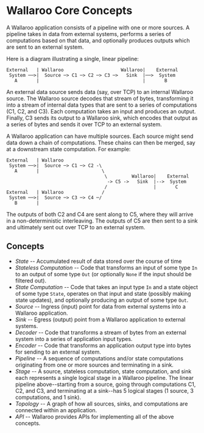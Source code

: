 # Wallaroo Core Concepts

A Wallaroo application consists of a pipeline with one or more sources. A pipeline takes in data from external systems, performs a series of computations based on that data, and optionally produces outputs which are sent to an external system.

Here is a diagram illustrating a single, linear pipeline:

```
External   | Wallaroo                     Wallaroo|    External
 System ──>|  Source ─> C1 ─> C2 ─> C3 ─>   Sink  |──>  System
   A       |                                      |       B
```

An external data source sends data (say, over TCP) to an internal Wallaroo source. The Wallaroo source decodes that stream of bytes, transforming it into a stream of internal data types that are sent to a series of computations (C1, C2, and C3). Each computation takes an input and produces an output. Finally, C3 sends its output to a Wallaroo sink, which encodes that output as a series of bytes and sends it over TCP to an external system.

A Wallaroo application can have multiple sources. Each source might send data down a chain of computations. These chains can then be merged, say at a downstream state computation. For example:

```
External   | Wallaroo                    
 System ──>|  Source ─> C1 ─> C2 -\
   A       |                       \
                                    \         Wallaroo|    External
                                     -> C5 ->   Sink  |-->  System
                                    /                 |       C
External   | Wallaroo              / 
 System ──>|  Source ─> C3 ─> C4 ─/ 
   B       |                                   
```

The outputs of both C2 and C4 are sent along to C5, where they will arrive in a non-deterministic interleaving. The outputs of C5 are then sent to a sink and
ultimately sent out over TCP to an external system.

## Concepts

* *State* -- Accumulated result of data stored over the course of time
* *Stateless Computation* -- Code that transforms an input of some type `In` to
an output of some type `Out` (or optionally `None` if the input should be
filtered out).
* *State Computation* -- Code that takes an input type `In` and a state
object of some type `State`, operates on that input and state (possibly
making state updates), and optionally producing an output of some type `Out`.
* *Source* -- Ingress (input) point for data from external systems into a Wallaroo application.
* *Sink* -- Egress (output) point from a Wallaroo application to external systems.
* *Decoder* -- Code that transforms a stream of bytes from an external system
into a series of application input types.
* *Encoder* -- Code that transforms an application output type into bytes for
sending to an external system.
* *Pipeline* -- A sequence of computations and/or state computations originating from one or more sources and terminating in a sink.
* *Stage* -- A source, stateless computation, state computation, and sink each represents a single logical stage in a Wallaroo pipeline. The linear pipeline above--starting from a source, going through computations C1, C2, and C3, and terminating at a sink--has 5 logical stages (1 source, 3 computations, and 1 sink). 
* *Topology* -- A graph of how all sources, sinks, and computations are
connected within an application.
* *API* -- Wallaroo provides APIs for implementing all of the above concepts.
